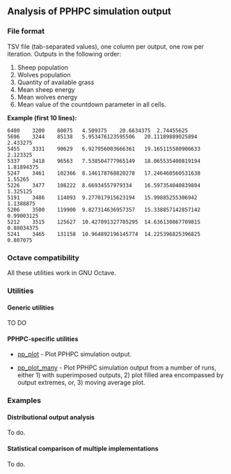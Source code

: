 ## Analysis of PPHPC simulation output

### File format

TSV file (tab-separated values), one column per output, one row per
iteration. Outputs in the following order: 

1. Sheep population
2. Wolves population
3. Quantity of available grass
4. Mean sheep energy
5. Mean wolves energy
6. Mean value of the countdown parameter in all cells.

**Example (first 10 lines):**

```
6400	3200	80075	4.509375	20.6634375	2.74455625
5696	3244	85138	5.953476123595506	20.11189889025894	2.433275
5455	3331	90629	6.927956003666361	19.165115580906633	2.123325
5337	3418	96563	7.538504777965149	18.065535400819194	1.81894375
5247	3461	102366	8.146178768820278	17.246460560531638	1.55265
5226	3477	108222	8.66934557979334	16.597354040839804	1.325125
5191	3486	114093	9.277017915623194	15.99885255306942	1.1388875
5206	3500	119900	9.827314636957357	15.338857142857142	0.99003125
5212	3515	125627	10.427091327705295	14.636130867709815	0.88034375
5241	3465	131158	10.964892196145774	14.225396825396825	0.807075
```
### Octave compatibility

All these utilities work in GNU Octave.

### Utilities

#### Generic utilities

TO DO

#### PPHPC-specific utilities

* [pp_plot](pp_plot.m) - Plot PPHPC simulation output.

* [pp_plot_many](pp_plot_many.m) - Plot PPHPC simulation output from a 
number of runs, either 1) with superimposed outputs, 2) plot filled area 
encompassed by output extremes, or, 3) moving average plot.

### Examples

#### Distributional output analysis

To do.

#### Statistical comparison of multiple implementations

To do.

[siunitx]: https://www.ctan.org/pkg/siunitx
[ulem]: https://www.ctan.org/pkg/ulem
